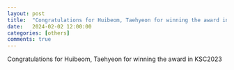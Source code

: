 ```yaml
---
layout: post
title:  "Congratulations for Huibeom, Taehyeon for winning the award in KSC2023"
date:   2024-02-02 12:00:00
categories: [others]
comments: true
---
```

Congratulations for Huibeom, Taehyeon for winning the award in KSC2023
